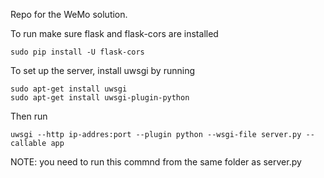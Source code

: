 Repo for the WeMo solution.

To run make sure flask and flask-cors are installed

    sudo pip install -U flask-cors

To set up the server, install uwsgi by running

    sudo apt-get install uwsgi
    sudo apt-get install uwsgi-plugin-python
    
Then run

    uwsgi --http ip-addres:port --plugin python --wsgi-file server.py --callable app
    
NOTE: you need to run this commnd from the same folder as server.py
